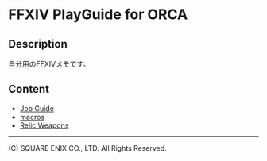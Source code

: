 # FFXIV PlayGuide for ORCA

## Description

自分用のFFXIVメモです。

## Content

- [Job Guide](./jobs/)
- [macros](./macros/)
- [Relic Weapons](./relicweapons/)

---
(C) SQUARE ENIX CO., LTD. All Rights Reserved.